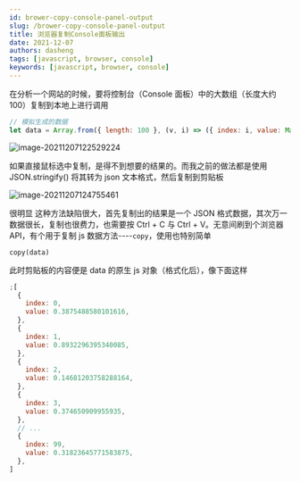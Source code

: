 ```yaml
---
id: brower-copy-console-panel-output
slug: /brower-copy-console-panel-output
title: 浏览器复制Console面板输出
date: 2021-12-07
authors: dasheng
tags: [javascript, browser, console]
keywords: [javascript, browser, console]
---
```


<!-- truncate -->

在分析一个网站的时候，要将控制台（Console 面板）中的大数组（长度大约 100）复制到本地上进行调用

```javascript
// 模拟生成的数据
let data = Array.from({ length: 100 }, (v, i) => ({ index: i, value: Math.random() }))
```

![image-20211207122529224](https://img.kuizuo.cn/image-20211207122529224.png)

如果直接鼠标选中复制，是得不到想要的结果的。而我之前的做法都是使用 JSON.stringify() 将其转为 json 文本格式，然后复制到剪贴板

![image-20211207124755461](https://img.kuizuo.cn/image-20211207124755461.png)

很明显 这种方法缺陷很大，首先复制出的结果是一个 JSON 格式数据，其次万一数据很长，复制也很费力，也需要按 Ctrl + C 与 Ctrl + V。无意间刷到个浏览器 API，有个用于复制 js 数据方法----`copy`，使用也特别简单

```
copy(data)
```

此时剪贴板的内容便是 data 的原生 js 对象（格式化后），像下面这样

```javascript
;[
  {
    index: 0,
    value: 0.3875488580101616,
  },
  {
    index: 1,
    value: 0.8932296395340085,
  },
  {
    index: 2,
    value: 0.14681203758288164,
  },
  {
    index: 3,
    value: 0.374650909955935,
  },
  // ...
  {
    index: 99,
    value: 0.31823645771583875,
  },
]
```
